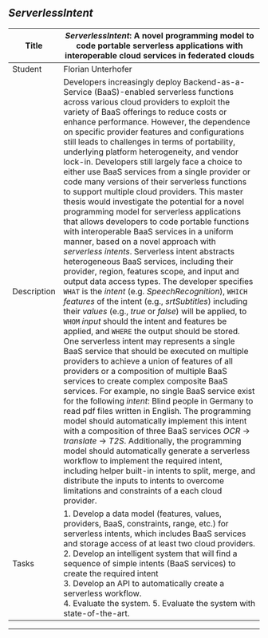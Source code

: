 ## *ServerlessIntent*

| Title | ***ServerlessIntent*: A novel programming model to code portable serverless applications with interoperable cloud services in federated clouds** |
| ----- | ----- | 
| Student | Florian Unterhofer | 
| Description | Developers increasingly deploy Backend-as-a-Service (BaaS)-enabled serverless functions across various cloud providers to exploit the variety of BaaS offerings to reduce costs or enhance performance. However, the dependence on specific provider features and configurations still leads to challenges in terms of portability, underlying platform heterogeneity, and vendor lock-in. Developers still largely face a choice to either use BaaS services from a single provider or code many versions of their serverless functions to support multiple cloud providers. This master thesis would investigate the potential for a novel programming model for serverless applications that allows developers to code portable functions with interoperable BaaS services in a uniform manner, based on a novel approach with *serverless intents*. Serverless intent abstracts heterogeneous BaaS services, including their provider, region, features scope, and input and output data access types. The developer specifies `WHAT` is the *intent* (e.g. *SpeechRecognition*), `WHICH` *features* of the intent (e.g., *srtSubtitles*) including their *values* (e.g., *true* or *false*) will be applied, to `WHOM` *input* should the intent and features be applied, and `WHERE` the output should be stored. One serverless intent may represents a single BaaS service that should be executed on multiple providers to achieve a union of features of all providers or a composition of multiple BaaS services to create complex composite BaaS services. For example, no single BaaS service exist for the following *intent*: Blind people in Germany to read pdf files written in English. The programming model should automatically implement this intent with a composition of three BaaS services *OCR* → *translate* → *T2S*. Additionally, the programming model should automatically generate a serverless workflow to implement the required intent, including helper built-in intents to split, merge, and distribute the inputs to intents to overcome limitations and constraints of a each cloud provider. 
|Tasks| 1. Develop a data model (features, values, providers, BaaS, constraints, range, etc.) for serverless intents, which includes BaaS services and storage access of at least two cloud providers. <br> 2. Develop an intelligent system that will find a sequence of simple intents (BaaS services) to create the required intent <br> 3. Develop an API to automatically create a serverless workflow. <br> 4. Evaluate the system. 5. Evaluate the system with state-of-the-art.|

---

